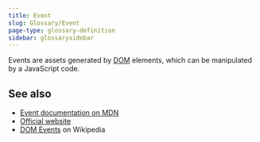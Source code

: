 ```yaml
---
title: Event
slug: Glossary/Event
page-type: glossary-definition
sidebar: glossarysidebar
---
```



Events are assets generated by [DOM](/en-US/docs/Glossary/DOM) elements, which can be manipulated by a JavaScript code.

## See also

- [Event documentation on MDN](/en-US/docs/Web/API/Event)
- [Official website](https://www.w3.org/TR/DOM-Level-2-Events/events.html)
- [DOM Events](https://en.wikipedia.org/wiki/DOM_Events) on Wikipedia
